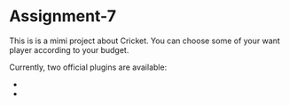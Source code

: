 # Assignment-7

This is is a mimi project about Cricket. You can choose some of your want player according to your budget.

Currently, two official plugins are available:

- 
- 
